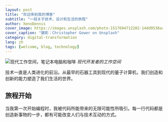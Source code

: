 ```yaml
---
layout: post
title: "欢迎来到我的博客"
subtitle: "一段关于技术、设计和生活的旅程"
author: XenoDennis
cover_image: https://images.unsplash.com/photo-1517694712202-14dd9538aa97
cover_caption: "摄影：Christopher Gower on Unsplash"
category: digital-transformation
lang: zh
tags: [welcome, blog, technology]
---
```


![现代工作空间，笔记本电脑和咖啡](https://images.unsplash.com/photo-1497493292307-31c376b6e479)
*现代开发者的工作空间*

技术一直是人类进化的前沿。从最早的石器工具到现代的量子计算机，我们创造和创新的能力塑造了我们生活的世界。

## 旅程开始

当我第一次开始编程时，我被代码所能带来的无限可能性所吸引。每一行代码都是创造新事物的一步，都有可能改变人们与技术互动的方式。 